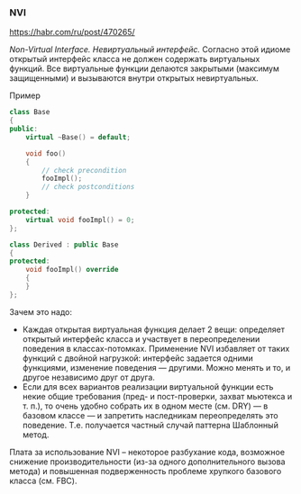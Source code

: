### NVI

https://habr.com/ru/post/470265/

*Non-Virtual Interface. Невиртуальный интерфейс.* Согласно этой идиоме открытый интерфейс класса не должен содержать виртуальных функций. Все виртуальные функции делаются закрытыми (максимум защищенными) и вызываются внутри открытых невиртуальных.

Пример

```c++
class Base
{
public:
    virtual ~Base() = default;

    void foo()
    {
        // check precondition
        fooImpl();
        // check postconditions
    }

protected:
    virtual void fooImpl() = 0;
};

class Derived : public Base
{
protected:
    void fooImpl() override
    {
    }
};
```

Зачем это надо:

* Каждая открытая виртуальная функция делает 2 вещи: определяет открытый интерфейс класса и участвует в переопределении поведения в классах-потомках. Применение NVI избавляет от таких функций с двойной нагрузкой: интерфейс задается одними функциями, изменение поведения — другими. Можно менять и то, и другое независимо друг от друга.
* Если для всех вариантов реализации виртуальной функции есть некие общие требования (пред- и пост-проверки, захват мьютекса и т. п.), то очень удобно собрать их в одном месте (см. DRY) — в базовом классе — и запретить наследникам переопределять это поведение. Т.е. получается частный случай паттерна Шаблонный метод.

Плата за использование NVI – некоторое разбухание кода, возможное снижение производительности (из-за одного дополнительного вызова метода) и повышенная подверженность проблеме хрупкого базового класса (см. FBC).